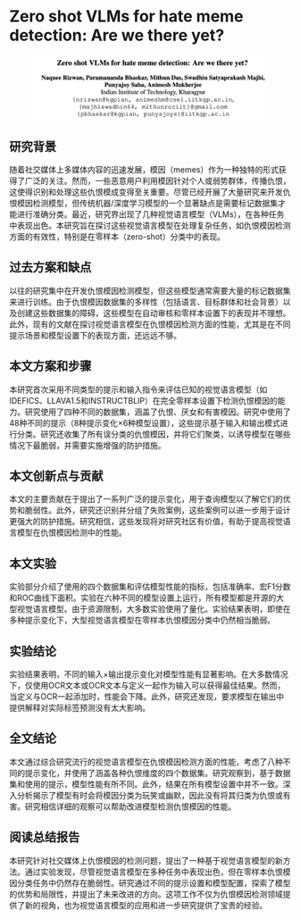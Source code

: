 # Zero shot VLMs for hate meme detection: Are we there yet?

<figure><img src="../.gitbook/assets/image (1) (1) (1) (1) (1) (1) (1) (1) (1) (1) (1) (1) (1) (1) (1) (1) (1) (1) (1) (1) (1) (1).png" alt=""><figcaption></figcaption></figure>

## 研究背景

随着社交媒体上多媒体内容的迅速发展，模因（memes）作为一种独特的形式获得了广泛的关注。然而，一些恶意用户利用模因针对个人或弱势群体，传播仇恨，这使得识别和处理这些仇恨模成变得至关重要。尽管已经开展了大量研究来开发仇恨模因检测模型，但传统机器/深度学习模型的一个显著缺点是需要标记数据集才能进行准确分类。最近，研究界出现了几种视觉语言模型（VLMs），在各种任务中表现出色。本研究旨在探讨这些视觉语言模型在处理复杂任务，如仇恨模因检测方面的有效性，特别是在零样本（zero-shot）分类中的表现。

## 过去方案和缺点

以往的研究集中在开发仇恨模因检测模型，但这些模型通常需要大量的标记数据集来进行训练。由于仇恨模因数据集的多样性（包括语言、目标群体和社会背景）以及创建这些数据集的障碍，这些模型在自动审核和零样本设置下的表现并不理想。此外，现有的文献在探讨视觉语言模型在仇恨模因检测方面的性能，尤其是在不同提示场景和模型设置下的表现方面，还远远不够。

## 本文方案和步骤

本研究首次采用不同类型的提示和输入指令来评估已知的视觉语言模型（如IDEFICS、LLAVA1.5和INSTRUCTBLIP）在完全零样本设置下检测仇恨模因的能力。研究使用了四种不同的数据集，涵盖了仇恨、厌女和有害模因。研究中使用了48种不同的提示（8种提示变化×6种模型设置），这些提示基于输入和输出模式进行分类。研究还收集了所有误分类的仇恨模因，并将它们聚类，以诱导模型在哪些情况下最脆弱，并需要实施增强的防护措施。

## 本文创新点与贡献

本文的主要贡献在于提出了一系列广泛的提示变化，用于查询模型以了解它们的优势和脆弱性。此外，研究还识别并分组了失败案例，这些案例可以进一步用于设计更强大的防护措施。研究相信，这些发现将对研究社区有价值，有助于提高视觉语言模型在仇恨模因检测中的性能。

## 本文实验

实验部分介绍了使用的四个数据集和评估模型性能的指标，包括准确率、宏F1分数和ROC曲线下面积。实验在六种不同的模型设置上运行，所有模型都是开源的大型视觉语言模型。由于资源限制，大多数实验使用了量化。实验结果表明，即使在多种提示变化下，大型视觉语言模型在零样本仇恨模因分类中仍然相当脆弱。

## 实验结论

实验结果表明，不同的输入×输出提示变化对模型性能有显著影响。在大多数情况下，仅使用OCR文本或OCR文本与定义一起作为输入可以获得最佳结果。然而，当定义与OCR一起添加时，性能会下降。此外，研究还发现，要求模型在输出中提供解释对实际标签预测没有太大影响。

## 全文结论

本文通过综合研究流行的视觉语言模型在仇恨模因检测方面的性能，考虑了八种不同的提示变化，并使用了涵盖各种仇恨维度的四个数据集。研究观察到，基于数据集和使用的提示，模型性能有所不同。此外，结果在所有模型设置中并不一致。深入分析揭示了模型有时会将模因分类为玩笑或幽默，因此没有将其归类为仇恨或有害。研究相信详细的观察可以帮助改进模型检测仇恨模因的性能。

## 阅读总结报告

本研究针对社交媒体上仇恨模因的检测问题，提出了一种基于视觉语言模型的新方法。通过实验发现，尽管视觉语言模型在多种任务中表现出色，但在零样本仇恨模因分类任务中仍然存在脆弱性。研究通过不同的提示设置和模型配置，探索了模型的优势和局限性，并提出了未来改进的方向。这项工作不仅为仇恨模因检测领域提供了新的视角，也为视觉语言模型的应用和进一步研究提供了宝贵的经验。
